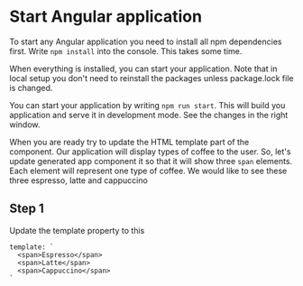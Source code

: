 # Start Angular application

To start any Angular application you need to install all npm dependencies first. Write `npm install`
into the console. This takes some time.

When everything is installed, you can start your application. Note that in local setup you don't
need to reinstall the packages unless package.lock file is changed.

You can start your application by writing `npm run start`. This will build you application and serve
it in development mode. See the changes in the right window.

When you are ready try to update the HTML template part of the component. Our application will display
types of coffee to the user. So, let's update generated app component it so that it will show three
`span` elements. Each element will represent one type of coffee. We would like to see these three
espresso, latte and cappuccino

## Step 1

Update the template property to this

```
template: `
  <span>Espresso</span>
  <span>Latte</span>
  <span>Cappuccino</span>
`
```
